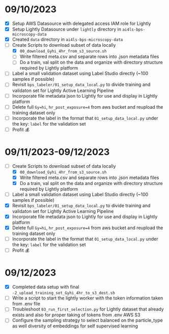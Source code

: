 # 09/10/2023
- [X] Setup AWS Datasource with delegated access IAM role for Lightly
- [X] Setup Lightly Datasource under `lightly` directory in `ai4ls-bps-microscopy-data`
- [X] Created `data` directory in `ai4ls-bps-microscopy-data`
- [ ] Create Scripts to download subset of data locally
  - [X] `00_download_Gyhi_4hr_from_s3_source.sh`
  - [ ] Write filtered meta.csv and separate rows into .json metadata files
  - [ ] Do a train, val split on the data and organize with directory structure required by Lightly platform
- [ ] Label a small validation dataset using Label Studio directly (~100 samples if possible)
- [ ] Revisit `bps_labeler/01_setup_data_local.py` to divide training and validaton set for Lightly Active Learning Pipeline
- [ ] Incorporate file metadata json to Lightly for use and display in Lightly platform
- [ ] Delete full `Gy=hi`, `hr_post_exposure=4` from aws bucket and reupload the training dataset only
- [ ] Incorporate the label in the format that `01_setup_data_local.py` under the key: `label` for the validation set
- [ ] Profit :moneybag:

# 09/11/2023-09/12/2023
- [ ] Create Scripts to download subset of data locally
  - [X] `00_download_Gyhi_4hr_from_s3_source.sh`
  - [X] Write filtered meta.csv and separate rows into .json metadata files
  - [X] Do a train, val split on the data and organize with directory structure required by Lightly platform
- [ ] Label a small validation dataset using Label Studio directly (~100 samples if possible)
- [X] Revisit `bps_labeler/01_setup_data_local.py` to divide training and validaton set for Lightly Active Learning Pipeline
- [X] Incorporate file metadata json to Lightly for use and display in Lightly platform
- [X] Delete full `Gy=hi`, `hr_post_exposure=4` from aws bucket and reupload the training dataset only
- [ ] Incorporate the label in the format that `01_setup_data_local.py` under the key: `label` for the validation set
- [ ] Profit :moneybag:

# 09/12/2023
- [X] Completed data setup with final `-2_upload_training_set_Gyhi_4hr_to_s3_dest.sh`
- [ ] Write a script to start the lightly worker with the token information taken from .env file
- [ ] Troubleshoot `03_run_first_selection.py` for Lightly dataset that already exists and also for proper taking of tokens from .env AWS S3
- [ ] Configure the sampling strategy to select balanced on the particle_type as well diversity of embeddings for self supervised learning